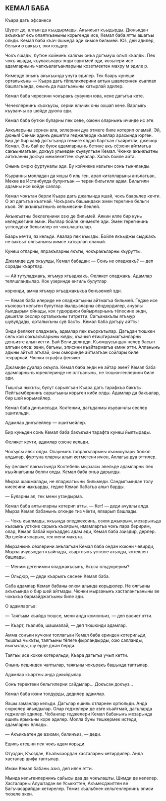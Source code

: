 ## КЕМАЛ БАБА

Къара дагъ эфсанеси

Шурет де, алтын да къыдырмады.
Акъикъат къыдырды.
Дюньядан акъикъат ёкъ олаяткъаныны корьгенде исе, Кемал баба ятты ашагъы ольди.
Кемал баба къач яшында эди кимсе бильмей.
Юз, дей эдилер, бельки о вакъыт, эки юзьдир.

Чокъ яшады, бутюн койнинъ халкъы онъа догъмуш олып къалды.
Пек чокъ яшады, къулакълары энди эшитмей эди, козьлери исе адамларнынъ чапкъалагъанларыны козетмектен махру м эдиле р.

Кимерде онынъ акъкъында унута эдилер.
Тек баарь кунеши орталыкъны — Къара дагъ тёпеликлерини алтын шавлесинен къаплап башлагъанда, онынъ да яшагъаныны хатырлай эдилер.

Кемал баба чересини чокъракъ сувунен юва, кене дагъгъа кете.

Чечеклернинъ къокъусы, серии ельчик оны охшап кече.
Варлыкъ къуванчы эр шейде дуюла эди.

Кемал баба бутюн буларны пек севе, озюни оларнынъ ичинде ис эте.

Аякъларыны зорнен ала, эллерини дуа этмеге биле котерип оламай.
Эй, дюнья!
Сенми эдинъ дешетли геджелерде къаялар арасында юрген.
Бир де бир хавф догъгъанда гемиге ялдап баргъан гъайретли, джесюр Кемал.
Энъ бай ве буюк адамларнынъ бетине акъ сёзюни айтмагъа сакъынмагъан, докъуз улькеден къувулгъан Кемал.
Чюнки акъикъатны айткъанны докъуз мемлекеттен къувалар.
Халкъ бойле айта.

Онынъ омрю фуртуналы эди.
Бу койчикке кельген сонъ тынчланды.

Къуранны молладан да яхшы б иль ген, арап китапларыны анълагъан, Мекке ве Истанбулда булунгъан — терен бильгили адам.
Бильгили адамны исе койде саялар.

Кемал чокътан берли Къара дагъ джапында яшай, чокъ баарьлер кечти.
О эп дагъгъа къатнай.
Чокъракъ башындаки эмен терегине бельги къоя.
Эп акъикъатнынъ кельмесини беклей.

Акъикъатны беклегенини озю де бильмей.
Аякин илле бир кунь келеджегине эмин.
Йыллар бойле кечмекте эди.
Эмен терегининъ устюндеки бельгилер эп чокълаштылар.

Баарь кечти, яз кельди.
Авалар пек къызды.
Бойле якъыджы сыджакъ не вакъыт олгъаныны кимсе хатырлап оламай.

Кунеш отларны, япракъларны якъты, чокъракъларны къурутты.

Джамиде дуа окъулды, Кемал бабадан: — Сонъ не оладжакъ? — деп сорады къартлар.

— Ай тутуладжакъ, ягъмур ягъаджакъ.
Фелякет оладжакъ.
Адамлар теляшландылар.
Кок узеринде енгиль булутлар

корюнди, амма ягъмур ягъаджакъкъа бенъземей эди.

— Кемал баба илериде не оладжагъыны айтмагъа бильмей.
Гедже исе къоюрып кельген булутлар йылдызларны сёндюрдилер, ачувлы йылдырым ойнады, кок гудюрдиси байырларнынъ тёпесине энди, дешетли сеслер орталыкъны титретти.
Сагъанакълы ягъмур шувулдады, орталыкъны сув басты.
Кемал баба догъру айтты!

Энди фелякет оладжакъ, адамлар пек къоркътылар.
Дагъдан тюшкен сель кой сокъакъларыны ювды, къачып етиштирамагъанларны денъизге алып кетти.
Бай Вели делирди.
Къомшусындан нелер басып алгъан олса: эвни, багъны, эписини къайтармагъа емин этти.
Алланынъ адыны айтып агълай, оны омюринде айтмагъан сойлары биле текрарлай.
Чюнки этрафта фелякет.

Джамиде дуалар окъула.
Кемал баба энди не айтар экен?
Кемал баба адамларнынъ юреклеринде не олгъаныны, не тюшюнгенлерини биле эди.

Тышкъа чыкъты, булут сарылгъан Къара дагъ тарафкъа бакъты.
Пейгъамбернинъ сарыгъыны корьген киби олды.
Адамлар да бакъалар, бир шей корьмейлер.

Кемал баба динънельди.
Коктенми, дагъданмы къуванчлы сеслер эшитильди.

Адамлар динълейлер — эшитмейлер.

Бир куньден сонъ Кемал баба бакъкъан тарафта кунеш йылтырады.

Фелякет кечти, адамлар озюне кельди.

Чокъусы эляк олды.
Оларнынъ топракъларыны къомшулары болюп алдылар, фуртуна оларны алып кетмегени ичюн, Аллагъа дуа эттилер.

Бу фелякет вакъытында Коктебель мырзасы эвельде адамларны пек къыйнагъаны белли олды.
Кемал баба онъа дарылды.

Мырза шашмалады, не япаджагъыны бильмеди.
Сандыгъындан толу кисесини чыкъарды, гедже Кемал бабагъа алып барды.

— Буларны ал, тек мени утандырма.

Кемал баба алтынларны котерип атты. — Кет! — деди ачувлы алда.
Мырза Кемал бабанынъ огюнде тиз чёкти, ялварып башлады.

— Чокъ къалмады, якъында оледжексинъ, озюм джыярым, мезарынъда къазыкъ устюне сарыкъ къоярым, имамларгъа чокъ пара беририм, олар, Кемал бабай мукъаддес адам эди, Кемал баба азиздир, дерлер.
Эр шейни япарым, тек мени макъта.

Мырзанынъ сёзлерини анълагъан Кемал баба ондан юзюни чевирди, Мырза ачувындан къайнады, къартнынъ устюне атылды, котеклеп башлады.

— Меним дегенимни япаджакъсынъ, ёкъса ольдюрерим?

— Ольдюр, — деди къарыкъ сеснен Кемал баба.

Саба адамлар Кемал бабаны олюм алында корьдюлер.
Не олгъаны акъкъында о бир шей айтмады.
Чюнки мырзанынъ хасталангъаныны ве чокъкъа бармайджагъыны биле эди.

О адамларгъа:

— Таягъым къайда тюшсе, мени анда комюнъиз, — деп васиет этти.

— Къарт, гъалиба, шашмалай, — деп тюшюнди адамлар.

Амма сонъки кучюни топлагъан Кемал баба еринден котерильди, тышкъа чыкъты, таягъыны тёпеге фырландырды, озю салланды, йыкъылды, шу ерде джан берди.

Таягъы исе кокке котерильди, Къара дагъгъа учып кетти.

Онынъ пешинден чаптылар, таякъны чокъракъ башында таптылар.

Адамлар къартны анда джыйдылар.

Сонъ теректеки бельгилерни сайдылар...
Докъсан докъуз...

Кемал баба юзни толдурды, дедилер адамлар.

Яхшы заманлар кельди.
Дагълар ешиль отларнен ортюльди.
Анда сюрюлер яйылдылар.
Олар геджелери де эвге къайтмай, дагъларда геджелей эдилер.
Чобанлар геджелери Кемал бабанынъ мезарында ешиль ярыкъны коре эдилер.
Молла буны тешкермек истеди, адамларны ёллады.

— Акъикъатен де азизми, билинъиз, — деди.

Ешиль атешни пек чокъ адам корьди.

Отуздан, Къоздан, Къапысхордан хасталарны кетирдилер.
Анда хасталар шифа таптылар.

Имам Кемал бабаны азиз, деп илян этти.

Мында кельгенлернинъ сайысы даа да чокълашты.
Шимди де келелер.
Хасталарны Алуштадан ве Уськюттен, Акъмесджиттен ве Багъчасарайдан кетирелер.
Темиз къальбнен кельгенлернинъ эписи тюзеле экен.
